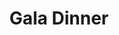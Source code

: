 ---
title: "Gala Dinner"
draft: false
image : "images/gallery/gala/gala-7.JPG"
bg_image: "images/page-title.jpg"
category: "Gala Dinner"
---
